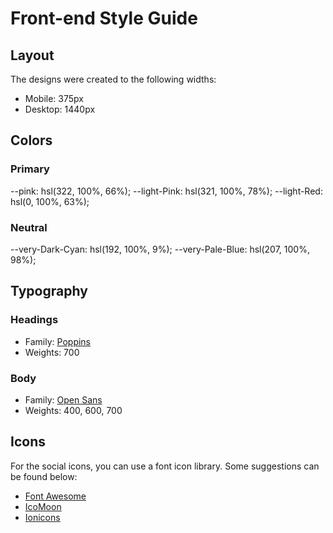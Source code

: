 # Front-end Style Guide

## Layout

The designs were created to the following widths:

- Mobile: 375px
- Desktop: 1440px

## Colors

### Primary

--pink: hsl(322, 100%, 66%);
--light-Pink: hsl(321, 100%, 78%);
--light-Red: hsl(0, 100%, 63%);

### Neutral

--very-Dark-Cyan: hsl(192, 100%, 9%);
--very-Pale-Blue: hsl(207, 100%, 98%);

## Typography

### Headings

- Family: [Poppins](https://fonts.google.com/specimen/Poppins)
- Weights: 700

### Body

- Family: [Open Sans](https://fonts.google.com/specimen/Open+Sans)
- Weights: 400, 600, 700

## Icons

For the social icons, you can use a font icon library. Some suggestions can be found below:

- [Font Awesome](https://fontawesome.com/)
- [IcoMoon](https://icomoon.io/)
- [Ionicons](https://ionicons.com/)